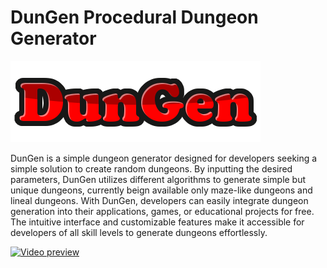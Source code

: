 # DunGen Procedural Dungeon Generator

![DunGen_Logo](https://github.com/lrluque/DunGen-Procedural-Dungeon-Generator/blob/master/Assets/Images/DunGen_Logo.png)

DunGen is a simple dungeon generator designed for developers seeking a simple solution to create random dungeons. By inputting the desired parameters, 
DunGen utilizes different algorithms to generate simple but unique dungeons, currently beign available only maze-like dungeons and lineal dungeons. With DunGen, developers can easily integrate dungeon generation into their applications, games, 
or educational projects for free. The intuitive interface and customizable features make it accessible for developers of all skill levels to generate dungeons effortlessly.

[![Video preview](https://img.youtube.com/vi/nTQUwghvy5Q/default.jpg)](https://youtu.be/nTQUwghvy5Q)

